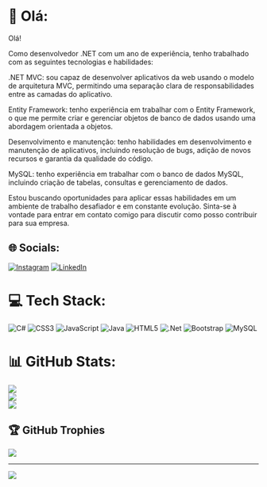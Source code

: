 # 💫 Olá:
Olá!

Como desenvolvedor .NET com um ano de experiência, tenho trabalhado com as seguintes tecnologias e habilidades:

.NET MVC: sou capaz de desenvolver aplicativos da web usando o modelo de arquitetura MVC, permitindo uma separação clara de responsabilidades entre as camadas do aplicativo.

Entity Framework: tenho experiência em trabalhar com o Entity Framework, o que me permite criar e gerenciar objetos de banco de dados usando uma abordagem orientada a objetos.

Desenvolvimento e manutenção: tenho habilidades em desenvolvimento e manutenção de aplicativos, incluindo resolução de bugs, adição de novos recursos e garantia da qualidade do código.

MySQL: tenho experiência em trabalhar com o banco de dados MySQL, incluindo criação de tabelas, consultas e gerenciamento de dados.

Estou buscando oportunidades para aplicar essas habilidades em um ambiente de trabalho desafiador e em constante evolução. Sinta-se à vontade para entrar em contato comigo para discutir como posso contribuir para sua empresa.


## 🌐 Socials:
[![Instagram](https://img.shields.io/badge/Instagram-%23E4405F.svg?logo=Instagram&logoColor=white)](https://instagram.com/luizpadilha12) [![LinkedIn](https://img.shields.io/badge/LinkedIn-%230077B5.svg?logo=linkedin&logoColor=white)](https://linkedin.com/in/https://www.linkedin.com/in/luiz-felipe-padilha-1a0092213/) 

# 💻 Tech Stack:
![C#](https://img.shields.io/badge/c%23-%23239120.svg?style=flat&logo=c-sharp&logoColor=white)  ![CSS3](https://img.shields.io/badge/css3-%231572B6.svg?style=flat&logo=css3&logoColor=white) ![JavaScript](https://img.shields.io/badge/javascript-%23323330.svg?style=flat&logo=javascript&logoColor=%23F7DF1E) ![Java](https://img.shields.io/badge/java-%23ED8B00.svg?style=flat&logo=java&logoColor=white) ![HTML5](https://img.shields.io/badge/html5-%23E34F26.svg?style=flat&logo=html5&logoColor=white) ![.Net](https://img.shields.io/badge/.NET-5C2D91?style=flat&logo=.net&logoColor=white) ![Bootstrap](https://img.shields.io/badge/bootstrap-%23563D7C.svg?style=flat&logo=bootstrap&logoColor=white) ![MySQL](https://img.shields.io/badge/mysql-%2300f.svg?style=flat&logo=mysql&logoColor=white)
# 📊 GitHub Stats:
![](https://github-readme-stats.vercel.app/api?username=Luizpadilhadev&theme=dark&hide_border=true&include_all_commits=true&count_private=true)<br/>
![](https://github-readme-streak-stats.herokuapp.com/?user=Luizpadilhadev&theme=dark&hide_border=true)<br/>
![](https://github-readme-stats.vercel.app/api/top-langs/?username=Luizpadilhadev&theme=dark&hide_border=true&include_all_commits=true&count_private=true&layout=compact)

## 🏆 GitHub Trophies
![](https://github-profile-trophy.vercel.app/?username=Luizpadilhadev&theme=radical&no-frame=false&no-bg=false&margin-w=4)

---
[![](https://visitcount.itsvg.in/api?id=Luizpadilhadev&icon=6&color=4)](https://visitcount.itsvg.in)

<!-- Proudly created with GPRM ( https://gprm.itsvg.in ) -->
